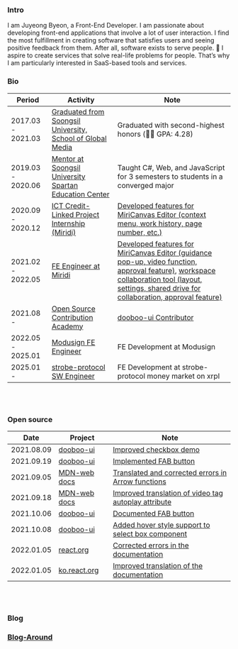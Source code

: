 
<div align="left">
<h3> Intro </h3>
I am Juyeong Byeon, a Front-End Developer.
I am passionate about developing front-end applications that involve a lot of user interaction. 
I find the most fulfillment in creating software that satisfies users and seeing positive feedback from them. After all, software exists to serve people. 🙂
I aspire to create services that solve real-life problems for people. That’s why I am particularly interested in SaaS-based tools and services.
</div>
<div align="left">
<h3> Bio </h3>
</div>
<div align="left">
	<table>
    <thead>
      <tr>
       <th>Period</th><th>Activity</th><th>Note</th>
      </tr>
    </thead>
    <tbody>
     <tr>
      <td>2017.03 - 2021.03</td>
      <td><a href="http://media.ssu.ac.kr/">Graduated from Soongsil University, School of Global Media</a></td>
      <td>Graduated with second-highest honors (👨‍🎓 GPA: 4.28)</td>
    </tr>
    <tr>
      <td>2019.03 - 2020.06</td>
      <td><a href="http://spartan.ssu.ac.kr/">Mentor at Soongsil University Spartan Education Center</a></td>
      <td>Taught C#, Web, and JavaScript for 3 semesters to students in a converged major</td>
    </tr>
    <tr>
      <td>2020.09 - 2020.12</td>
      <td><a href="https://internnet.hanium.or.kr/">ICT Credit-Linked Project Internship (Miridi)</a></td>
      <td><a href="https://www.miricanvas.com/design">Developed features for MiriCanvas Editor (context menu, work history, page number, etc.)</a></td>
    </tr>
    <tr>
      <td>2021.02 - 2022.05</td>
      <td><a href="https://www.jobkorea.co.kr/Recruit/Co_Read/Recruit/C/miridih">FE Engineer at Miridi</a></td>
      <td><a href="https://www.miricanvas.com/design">Developed features for MiriCanvas Editor (guidance pop-up, video function, approval feature)</a>, <a href="https://www.miricanvas.com/workspace">workspace collaboration tool (layout, settings, shared drive for collaboration, approval feature)</a></td>
    </tr>
    <tr>
      <td>2021.08 - </td>
      <td><a href="https://contributionacademy.oopy.io/">Open Source Contribution Academy</a></td>
      <td><a href="https://github.com/dooboolab/dooboo-ui">dooboo-ui Contributor</a></td>
    </tr>
    <tr>
      <td>2022.05 - 2025.01 </td>
      <td><a href="https://www.modusign.co.kr/">Modusign FE Engineer</a></td>
      <td>FE Development at Modusign</td>
    </tr>
  <tr>
      <td>2025.01 - </td>
      <td><a href="https://strobe.finance/">strobe-protocol SW Engineer</a></td>
      <td>FE Development at strobe-protocol money market on xrpl</td>
    </tr>
   </tbody>
	</table>
</div>

<br/>
<br/>

<div align="left">
<h3> Open source </h3>
</div>

<div align="left">
	<table>
     <thead>
      <tr>
        <th>Date</th><th>Project</th><th>Note</th>
      </tr>
     </thead>
   <tbody>
    <tr>
      <td>2021.08.09</td>
      <td><a href="https://github.com/dooboolab/dooboo-ui">dooboo-ui</a></td>
      <td><a href="https://github.com/dooboolab/dooboo-ui/pull/61">Improved checkbox demo</a></td>
	  </tr>
    <tr>
      <td>2021.09.19</td>
      <td><a href="https://github.com/dooboolab/dooboo-ui">dooboo-ui</a></td>
      <td><a href="https://github.com/dooboolab/dooboo-ui/pull/67">Implemented FAB button</a></td>
	  </tr>
    <tr>
      <td>2021.09.05</td>
      <td><a href="https://github.com/mdn/translated-content/pull/2336">MDN-web docs</a></td>
      <td><a href="https://developer.mozilla.org/ko/docs/Web/JavaScript/Reference/Functions/Arrow_functions">Translated and corrected errors in Arrow functions</a></td>
	  </tr>
    <tr>
      <td>2021.09.18</td>
      <td><a href="https://github.com/mdn/translated-content/pull/2454">MDN-web docs</a></td>
      <td><a href="https://developer.mozilla.org/ko/docs/Web/HTML/Element/Video">Improved translation of video tag autoplay attribute</a></td>
	  </tr>
     <tr>
	      <td>2021.10.06</td>
	      <td><a href="https://dooboo-ui.dooboolab.com/?path=/docs/components-fab--page">dooboo-ui</a></td>
	      <td><a href="https://github.com/dooboolab/dooboo-ui/pull/141">Documented FAB button</a></td>
	  </tr>
	   <tr>
	      <td>2021.10.08</td>
	      <td><a href="https://github.com/dooboolab-community/dooboo-ui">dooboo-ui</a></td>
	      <td><a href="https://github.com/dooboolab/dooboo-ui/pull/144">Added hover style support to select box component</a></td>
	  </tr>
	   <tr>
	      <td>2022.01.05</td>
	      <td><a href="https://github.com/reactjs/reactjs.org/pull/4209#issue-1094287376">react.org</a></td>
	      <td><a href="https://reactjs.org/docs/jsx-in-depth.html#spread-attributes">Corrected errors in the documentation</a></td>
	  </tr>
	   <tr>
	      <td>2022.01.05</td>
	      <td><a href="https://github.com/reactjs/ko.reactjs.org/pull/423">ko.react.org</a></td>
	      <td><a href="https://ko.reactjs.org/docs/hooks-faq.html#:~:text=%EC%9E%90%EB%8F%99%20%EB%B3%91%ED%95%A9%EC%9D%B4%20%EA%B7%B8%EB%A6%AC%EC%9A%B4%20%EA%B2%BD%EC%9A%B0%20%EA%B0%9C%EC%B2%B4%20state%20%EC%97%85%EB%8D%B0%EC%9D%B4%ED%8A%B8%EB%A5%BC%20%EB%B3%91%ED%95%A9%ED%95%98%EB%8A%94%20%EC%BB%A4%EC%8A%A4%ED%85%80%20useLegacyState%20Hook%EC%9D%84%20%EC%9E%91%EC%84%B1%ED%95%A0%20%EC%88%98%20%EC%9E%88%EC%8A%B5%EB%8B%88%EB%8B%A4.%20%EA%B7%B8%EB%9F%AC%EB%82%98%2C%20%ED%95%A8%EA%BB%98%20%EB%B3%80%EA%B2%BD%EB%90%98%EB%8A%94%20%EA%B0%92%EC%97%90%20%EB%94%B0%EB%9D%BC%20state%EB%A5%BC%20%EC%97%AC%EB%9F%AC%20state%20%EB%B3%80%EC%88%98%EB%A1%9C%20%EB%B6%84%ED%95%A0%ED%95%98%EB%8A%94%20%EA%B2%83%EC%9D%84%20%EC%B6%94%EC%B2%9C%ED%95%A9%EB%8B%88%EB%8B%A4.">Improved translation of the documentation</a></td>
	  </tr>
    </tbody>
	</table>
</div>

<br/>
<br/>

<div align="left">
<h3> Blog </h3>

### [Blog-Around](https://juyeong-byeon.github.io/Blog-Around/)
